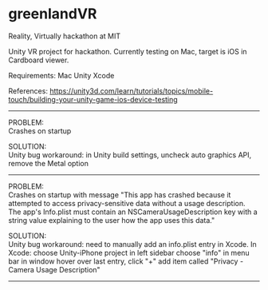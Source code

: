# greenlandVR
Reality, Virtually hackathon at MIT

Unity VR project for hackathon.
Currently testing on Mac, target is iOS in Cardboard viewer.

Requirements:
Mac
Unity
Xcode

References:
https://unity3d.com/learn/tutorials/topics/mobile-touch/building-your-unity-game-ios-device-testing

-------
PROBLEM:  
Crashes on startup

SOLUTION:  
Unity bug workaround: in Unity build settings, uncheck auto graphics API, remove the Metal option

-------
PROBLEM:  
Crashes on startup with message 
"This app has crashed because it attempted to access privacy-sensitive data without a usage description. The app's Info.plist must contain an NSCameraUsageDescription key with a string value explaining to the user how the app uses this data."

SOLUTION:  
Unity bug workaround: need to manually add an info.plist entry in Xcode.
In Xcode:
  choose Unity-iPhone project in left sidebar
  choose "info" in menu bar in window
  hover over last entry, click "+"
  add item called "Privacy - Camera Usage Description"
  
--------
